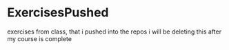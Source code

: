 # ExercisesPushed
exercises from class, that i pushed into the repos
i will be deleting this after my course is complete
